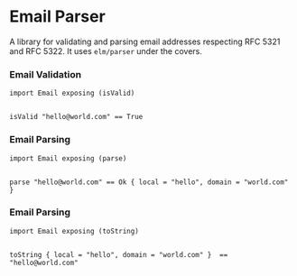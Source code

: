 # Email Parser

A library for validating and parsing email addresses respecting RFC 5321 and RFC 5322. It uses `elm/parser` under the covers. 

### Email Validation

```
import Email exposing (isValid)


isValid "hello@world.com" == True
```


### Email Parsing

```
import Email exposing (parse)


parse "hello@world.com" == Ok { local = "hello", domain = "world.com" } 
```

### Email Parsing

```
import Email exposing (toString)


toString { local = "hello", domain = "world.com" }  == "hello@world.com"
```